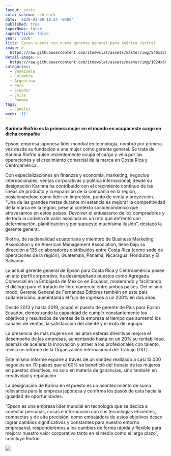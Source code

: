 ```yaml
---
layout: posts
color-schema: red-dark
date: '2020-03-09 18:24 -0400'
published: true
superNews: false
superArticle: false
year: '2020'
title: Epson cuenta con nueva gerente general para América Central
image: >-
  https://raw.githubusercontent.com/itnewslat/assets/master/img/540x320/Karinna-Riofrio-p.jpg
detail-image: >-
  https://raw.githubusercontent.com/itnewslat/assets/master/img/1024x680/Karinna-Riofrio-g.jpg
categories:
  - Venezuela
  - Colombia
  - Argentina
  - Perú
  - Ecuador
  - Chile
  - Panama
tags:
  - Canales
week: '11'
---
```

**Karinna Riofrio es la primera mujer en el mundo en ocupar este cargo en dicha compañía**
 
Epson, empresa japonesa líder mundial en tecnología, nombró por primera vez desde su fundación a una mujer como gerente general. Se trata de Karinna Riofrio quien recientemente ocupa el cargo y vela por las operaciones y el crecimiento comercial de la marca en Costa Rica y Centroamérica.

Con especializaciones en finanzas y economía, marketing, negocios internacionales, ventas corporativas y política internacional; desde su designación Karinna ha contribuido con el crecimiento continuo de las líneas de producto y la expansión de la compañía en la región, posicionándose como líder en impresión, punto de venta y proyección.
“Una de las grandes metas durante mi estancia es mejorar la competitividad de la marca en la región, pese al contexto socioeconómico que atravesamos en estos países. Devolver el entusiasmo de los compradores y de toda la cadena de valor asociada es un reto que enfrentó con determinación, planificación y por supuesto muchísima ilusión”, destacó la gerente general. 

Riofrio, de nacionalidad ecuatoriana y miembro de Business Marketing Association y de American Management Association, tiene bajo su dirección a 135 colaboradores distribuidos entre Costa Rica (como sede de operaciones de la región), Guatemala, Panamá, Nicaragua, Honduras y El Salvador.

La actual gerente general de Epson para Costa Rica y Centroamérica posee un alto perfil corporativo, ha desempeñado puestos como Agregada Comercial en la Embajada de México en Ecuador, moderando y facilitando el diálogo para el tratado de libre comercio entre ambos países. Del mismo modo, Gerente General de Fernández Editores también en este país sudamericano, aumentando el fujo de ingresos a un 200% en dos años.

Desde 2013 y hasta 2019, ocupó el puesto de gerente de País para Epson Ecuador, demostrando la capacidad de cumplir constantemente los objetivos y resultados de ventas de la empresa al tiempo que aumentó los canales de ventas, la satisfacción del cliente y el éxito del equipo. 

La presencia de más mujeres en las altas esferas directivas mejora el desempeño de las empresas, aumentando hasta en un 20% su rentabilidad, además de acelerar la innovación y atraer a los profesionales con talento, revela un informe de la Organización Internacional del Trabajo (OIT).

Este mismo informe expone a través de un sondeo realizado a casi 13.000 negocios en 70 países que el 60% se benefició del trabajo de las mujeres en puestos directivos, no solo en materia de ganancias, sino también en creatividad y reputación.

La designación de Karina en el puesto es un acontecimiento de suma relevancia para la empresa japonesa y confirma los pasos de esta hacia la igualdad de oportunidades. 

“Epson es una empresa líder mundial en tecnología que se dedica a conectar personas, cosas e información con sus tecnologías eficientes, compactas y de alta precisión, como embajadora de estos objetivos deseo lograr cambios significativos y constantes para nuestro entorno empresarial, responderemos a los cambios de forma rápida y flexible para mejorar nuestro valor corporativo tanto en el medio como el largo plazo”, concluyó Riofrio.

<img src="https://tracker.metricool.com/c3po.jpg?hash=56f88a41e39ab42c063cc51676587a04"/>